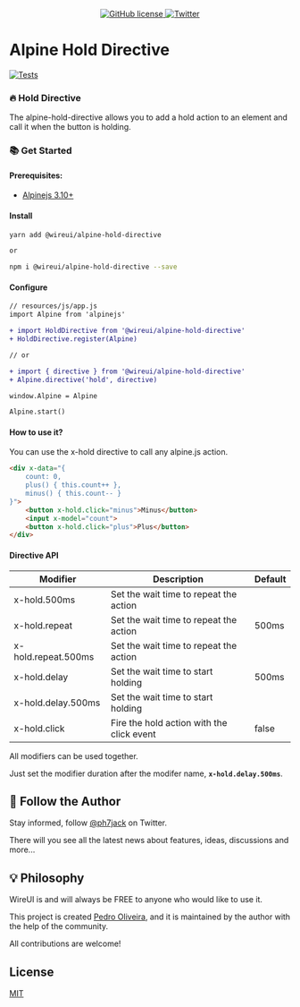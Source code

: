 <p align="center">
    <a href="https://github.com/wireui/alpine-hold-directive/blob/master/LICENSE">
        <img src="https://img.shields.io/github/license/wireui/alpine-hold-directive" alt="GitHub license" data-canonical-src="https://img.shields.io/github/license/wireui/alpine-hold-directive" style="max-width:100%;" />
    </a>
    <a href="https://twitter.com/ph7jack">
        <img alt="Twitter" src="https://img.shields.io/twitter/url?url=https%3A%2F%2Fgithub.com%2Fwireui%2Falpine-hold-directive"></a>
    </a>
</p>

# Alpine Hold Directive

[![Tests](https://github.com/wireui/alpine-hold-directive/actions/workflows/test.yml/badge.svg)](https://github.com/wireui/alpine-hold-directive/actions/workflows/test.yml)

### 🔥 Hold Directive
The alpine-hold-directive allows you to add a hold action to an element and call it when the button is holding.


### 📚 Get Started
#### Prerequisites:
* [Alpinejs 3.10+](https://alpinejs.dev)

#### Install
```bash
yarn add @wireui/alpine-hold-directive

or

npm i @wireui/alpine-hold-directive --save
```

#### Configure
```diff
// resources/js/app.js
import Alpine from 'alpinejs'

+ import HoldDirective from '@wireui/alpine-hold-directive'
+ HoldDirective.register(Alpine)

// or

+ import { directive } from '@wireui/alpine-hold-directive'
+ Alpine.directive('hold', directive)

window.Alpine = Alpine

Alpine.start()
```

#### How to use it?
You can use the x-hold directive to call any alpine.js action.

```html
<div x-data="{
    count: 0,
    plus() { this.count++ },
    minus() { this.count-- }
}">
    <button x-hold.click="minus">Minus</button>
    <input x-model="count">
    <button x-hold.click="plus">Plus</button>
</div>
```

#### Directive API
|      Modifier       |                Description                | Default |
|---------------------|-------------------------------------------|---------|
| x-hold.500ms        | Set the wait time to repeat the action    |         |
| x-hold.repeat       | Set the wait time to repeat the action    |  500ms  |
| x-hold.repeat.500ms | Set the wait time to repeat the action    |         |
| x-hold.delay        | Set the wait time to start holding        |  500ms  |
| x-hold.delay.500ms  | Set the wait time to start holding        |         |
| x-hold.click        | Fire the hold action with the click event |  false  |

All modifiers can be used together.

Just set the modifier duration after the modifer name, **`x-hold.delay.500ms`**.

<h2>📣 Follow the Author</h2>

Stay informed, follow [@ph7jack] on Twitter.

There will you see all the latest news about features, ideas, discussions and more...

<h2> 💡 Philosophy</h2>

WireUI is and will always be FREE to anyone who would like to use it.

This project is created [Pedro Oliveira], and it is maintained by the author with the help of the community.

All contributions are welcome!

## License

[MIT](https://opensource.org/licenses/MIT)

[@ph7jack]: https://twitter.com/ph7jack
[Pedro Oliveira]: https://github.com/PH7-Jack
